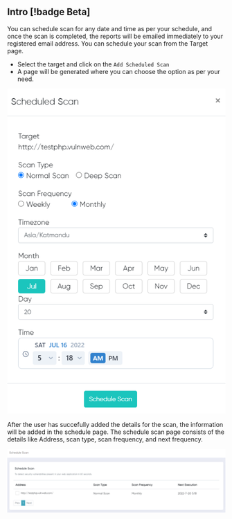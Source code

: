 ## Intro [!badge Beta]

You can schedule scan for any date and time as per your schedule, and once the scan is completed, the reports will be emailed immediately to your registered email address.
You can schedule your scan from the Target page. 
- Select the target and click on the `Add Scheduled Scan` 
- A page will be generated where you can choose the option as per your need. 

![Schedule Scan](../static/ScheduledScan/Scheduledscan.PNG)

After the user has succefully added the details for the scan, the information will be added in the schedule page.
The schedule scan page consists of the details like Address, scan type, scan frequency, and next frequency. 

![Schedule Scan Information](../static/ScheduledScan/Schedulereport.PNG)
